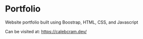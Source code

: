 # Portfolio
Website portfolio built using Boostrap, HTML, CSS, and Javascript

Can be visited at: https://calebcram.dev/
